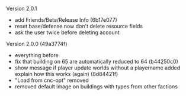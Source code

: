 

Version 2.0.1
- add Friends/Beta/Release Info (6b17e077)
- reset base/defense now don't delete resource fields
- ask the user twice before deleting account

Version 2.0.0 (49a3774f)
- everything before
- fix that building on 65 are automatically reduced to 64 (b44250c0)
- show message if player update worlds without a playername added explain how this works (again) (8d84421f)
- "Load from cnc-opt" removed
- removed default image on buildings with types from other factions


